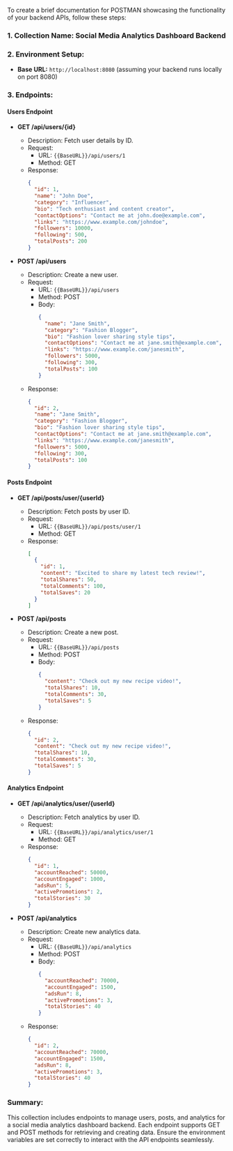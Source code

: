 To create a brief documentation for POSTMAN showcasing the functionality of your backend APIs, follow these steps:

### 1. Collection Name: Social Media Analytics Dashboard Backend

### 2. Environment Setup:
   - **Base URL:** `http://localhost:8080` (assuming your backend runs locally on port 8080)

### 3. Endpoints:

#### Users Endpoint
- **GET /api/users/{id}**
  - Description: Fetch user details by ID.
  - Request: 
    - URL: `{{BaseURL}}/api/users/1`
    - Method: GET
  - Response:
    ```json
    {
      "id": 1,
      "name": "John Doe",
      "category": "Influencer",
      "bio": "Tech enthusiast and content creator",
      "contactOptions": "Contact me at john.doe@example.com",
      "links": "https://www.example.com/johndoe",
      "followers": 10000,
      "following": 500,
      "totalPosts": 200
    }
    ```

- **POST /api/users**
  - Description: Create a new user.
  - Request: 
    - URL: `{{BaseURL}}/api/users`
    - Method: POST
    - Body:
      ```json
      {
        "name": "Jane Smith",
        "category": "Fashion Blogger",
        "bio": "Fashion lover sharing style tips",
        "contactOptions": "Contact me at jane.smith@example.com",
        "links": "https://www.example.com/janesmith",
        "followers": 5000,
        "following": 300,
        "totalPosts": 100
      }
      ```
  - Response:
    ```json
    {
      "id": 2,
      "name": "Jane Smith",
      "category": "Fashion Blogger",
      "bio": "Fashion lover sharing style tips",
      "contactOptions": "Contact me at jane.smith@example.com",
      "links": "https://www.example.com/janesmith",
      "followers": 5000,
      "following": 300,
      "totalPosts": 100
    }
    ```

#### Posts Endpoint
- **GET /api/posts/user/{userId}**
  - Description: Fetch posts by user ID.
  - Request:
    - URL: `{{BaseURL}}/api/posts/user/1`
    - Method: GET
  - Response:
    ```json
    [
      {
        "id": 1,
        "content": "Excited to share my latest tech review!",
        "totalShares": 50,
        "totalComments": 100,
        "totalSaves": 20
      }
    ]
    ```

- **POST /api/posts**
  - Description: Create a new post.
  - Request:
    - URL: `{{BaseURL}}/api/posts`
    - Method: POST
    - Body:
      ```json
      {
        "content": "Check out my new recipe video!",
        "totalShares": 10,
        "totalComments": 30,
        "totalSaves": 5
      }
      ```
  - Response:
    ```json
    {
      "id": 2,
      "content": "Check out my new recipe video!",
      "totalShares": 10,
      "totalComments": 30,
      "totalSaves": 5
    }
    ```

#### Analytics Endpoint
- **GET /api/analytics/user/{userId}**
  - Description: Fetch analytics by user ID.
  - Request:
    - URL: `{{BaseURL}}/api/analytics/user/1`
    - Method: GET
  - Response:
    ```json
    {
      "id": 1,
      "accountReached": 50000,
      "accountEngaged": 1000,
      "adsRun": 5,
      "activePromotions": 2,
      "totalStories": 30
    }
    ```

- **POST /api/analytics**
  - Description: Create new analytics data.
  - Request:
    - URL: `{{BaseURL}}/api/analytics`
    - Method: POST
    - Body:
      ```json
      {
        "accountReached": 70000,
        "accountEngaged": 1500,
        "adsRun": 8,
        "activePromotions": 3,
        "totalStories": 40
      }
      ```
  - Response:
    ```json
    {
      "id": 2,
      "accountReached": 70000,
      "accountEngaged": 1500,
      "adsRun": 8,
      "activePromotions": 3,
      "totalStories": 40
    }
    ```

### Summary:
This collection includes endpoints to manage users, posts, and analytics for a social media analytics dashboard backend. Each endpoint supports GET and POST methods for retrieving and creating data. Ensure the environment variables are set correctly to interact with the API endpoints seamlessly.
